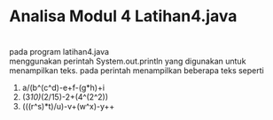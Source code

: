 # Analisa Modul 4 Latihan4.java
#

pada program latihan4.java  
menggunakan perintah System.out.println yang digunakan untuk menampilkan teks.
pada perintah menampilkan beberapa teks seperti 
1. a/(b^(c^d)-e+f-(g*h)+i
2. (3*10)*(2/15)-2+(4^(2^2))
3. (((r^s)*t)/u)-v+(w^x)-y++